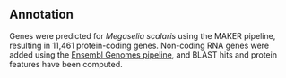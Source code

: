 Annotation
----------

Genes were predicted for *Megaselia scalaris* using the MAKER pipeline,
resulting in 11,461 protein-coding genes. Non-coding RNA genes were
added using the [Ensembl Genomes
pipeline](http://ensemblgenomes.org/info/data/ncrna), and BLAST hits and
protein features have been computed.
